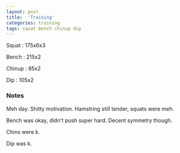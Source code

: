 ```yaml
---
layout: post
title:  'Training'
categories: training
tags: squat bench chinup dip
---
```


Squat       :   175x6x3

Bench       :   215x2

Chinup      :   85x2

Dip         :   105x2

### Notes

Meh day. Shitty motivation. Hamstring still tender, squats were meh.

Bench was okay, didn't push super hard. Decent symmetry though.

Chins were k.

Dip was k.
